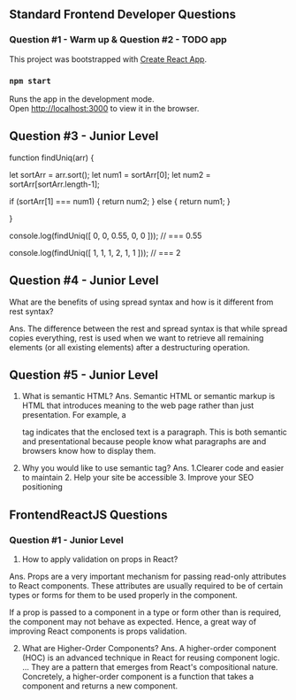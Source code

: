## Standard Frontend Developer Questions

### Question #1 - Warm up & Question #2 - TODO app

This project was bootstrapped with [Create React App](https://github.com/facebook/create-react-app).

### `npm start`

Runs the app in the development mode.<br />
Open [http://localhost:3000](http://localhost:3000) to view it in the browser.


## Question #3 - Junior Level

function findUniq(arr) {

  let sortArr = arr.sort();
  let num1 = sortArr[0];
  let num2 = sortArr[sortArr.length-1];
  
  if (sortArr[1] === num1) {
    return num2;
  } else {
    return num1;
  }
  
}

console.log(findUniq([ 0, 0, 0.55, 0, 0 ])); // === 0.55

console.log(findUniq([ 1, 1, 1, 2, 1, 1 ])); // === 2

## Question #4 - Junior Level
What are the benefits of using spread syntax and how is it different from rest
syntax?

Ans. The difference between the rest and spread syntax is that while spread copies everything, rest is used when we want to retrieve all remaining elements (or all existing elements) after a destructuring operation.

## Question #5 - Junior Level
1. What is semantic HTML?
Ans. Semantic HTML or semantic markup is HTML that introduces meaning to the web page rather than just presentation. For example, a <p> tag indicates that the enclosed text is a paragraph. This is both semantic and presentational because people know what paragraphs are and browsers know how to display them.

2. Why you would like to use semantic tag?
Ans. 1.Clearer code and easier to maintain 2. Help your site be accessible 3. Improve your SEO positioning

## FrontendReactJS Questions
### Question #1 - Junior Level
1. How to apply validation on props in React?

Ans. 
Props are a very important mechanism for passing read-only attributes to React components. These attributes are usually required to be of certain types or forms for them to be used properly in the component.

If a prop is passed to a component in a type or form other than is required, the component may not behave as expected. Hence, a great way of improving React components is props validation.

2. What are Higher-Order Components?
Ans. A higher-order component (HOC) is an advanced technique in React for reusing component logic. ... They are a pattern that emerges from React's compositional nature. Concretely, a higher-order component is a function that takes a component and returns a new component.
